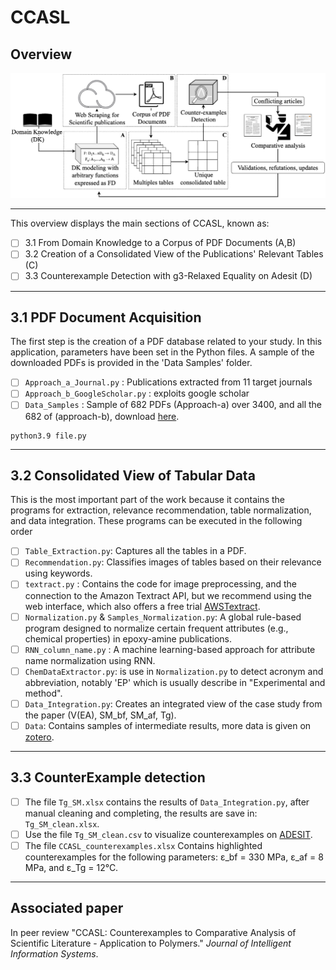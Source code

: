 # CCASL



## Overview


![image](./3.1%20PDF%20Document%20Acquisition/Overview-CCASL.png)
***

This overview displays the main sections of CCASL, known as:
- [ ] 3.1 From Domain Knowledge to a Corpus of PDF Documents (A,B)
- [ ] 3.2 Creation of a Consolidated View of the Publications' Relevant Tables (C)
- [ ] 3.3 Counterexample Detection with g3-Relaxed Equality on Adesit (D)
***

## 3.1 PDF Document Acquisition

The first step is the creation of a PDF database related to your study. 
In this application, parameters have been set in the Python files. 
A sample of the downloaded PDFs is provided in the 'Data Samples' folder.
- [ ] `Approach_a_Journal.py` : Publications extracted from 11 target journals
- [ ] `Approach_b_GoogleScholar.py` : exploits google scholar
- [ ] `Data_Samples` : Sample of 682 PDFs (Approach-a) over 3400, and all the 682 of (approach-b), download [here](https://zenodo.org/records/15115892).
```
python3.9 file.py
```
***

## 3.2 Consolidated View of Tabular Data

This is the most important part of the work because it contains the programs for extraction, relevance recommendation, table normalization, and data integration. 
These programs can be executed in the following order
- [ ] `Table_Extraction.py`: Captures all the tables in a PDF.
- [ ] `Recommendation.py`: Classifies images of tables based on their relevance using keywords.
- [ ] `textract.py` : Contains the code for image preprocessing, and the connection to the Amazon Textract API, but we recommend using the web interface, which also offers a free trial [AWSTextract](https://aws.amazon.com/fr/textract/).
- [ ] `Normalization.py` & `Samples_Normalization.py`: A global rule-based program designed to normalize certain frequent attributes (e.g., chemical properties) in epoxy-amine publications.
- [ ]  `RNN_column_name.py` : A machine learning-based approach for attribute name normalization using RNN.
- [ ] `ChemDataExtractor.py`: is use in `Normalization.py` to detect acronym and abbreviation, notably 'EP' which is usually describe in "Experimental and method".
- [ ] `Data_Integration.py`: Creates an integrated view of the case study from the paper (V(EA), SM_bf, SM_af, Tg).
- [ ] `Data`: Contains samples of intermediate results, more data is given on [zotero](https://zenodo.org/records/15115892).
***

## 3.3 CounterExample detection

- [ ] The file `Tg_SM.xlsx` contains the results of `Data_Integration.py`, after manual cleaning and completing, the results are save in: `Tg_SM_clean.xlsx`.
- [ ] Use the file `Tg_SM_clean.csv` to visualize counterexamples on [ADESIT](https://adesit.liris.cnrs.fr/).
- [ ] The file `CCASL_counterexamples.xlsx` Contains highlighted counterexamples for the following parameters: ε_bf = 330 MPa, ε_af = 8 MPa, and ε_Tg = 12°C.

***

## Associated paper
In peer review "CCASL: Counterexamples to Comparative Analysis of Scientific Literature - Application to Polymers." *Journal of Intelligent Information Systems*.
